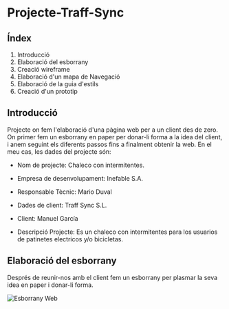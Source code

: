 # Projecte-Traff-Sync


## Índex
1. Introducció
2. Elaboració del esborrany
3. Creació wireframe
4. Elaboració d'un mapa de Navegació
5. Elaboració de la guia d'estils
6. Creació d'un prototip

## Introducció
Projecte on fem l'elaboració d'una pàgina web per a un client des de zero. On primer fem un esborrany en paper per donar-li forma a la idea del client, i anem seguint els diferents passos fins a finalment obtenir la web. En el meu cas, les dades del projecte són:

* Nom de projecte: Chaleco con intermitentes.  
* Empresa de desenvolupament: Inefable S.A.  
* Responsable Tècnic: Mario Duval

* Dades de client: Traff Sync S.L.
* Client: Manuel García
* Descripció Projecte: Es un chaleco con intermitentes para los usuarios de patinetes electricos y/o bicicletas.



## Elaboració del esborrany

Després de reunir-nos amb el client fem un esborrany per plasmar la seva idea en paper i donar-li forma. 

![Esborrany Web](https://user-images.githubusercontent.com/77450981/150397681-65cd892e-f711-4645-9ea6-27ea92fc789e.jpg)
